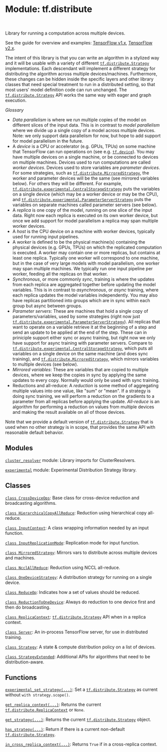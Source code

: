 <div itemscope itemtype="http://developers.google.com/ReferenceObject">
<meta itemprop="name" content="tf.distribute" />
<meta itemprop="path" content="Stable" />
</div>

# Module: tf.distribute


<table class="tfo-notebook-buttons tfo-api" align="left">
</table>



Library for running a computation across multiple devices.


See the guide for overview and examples:
[TensorFlow v1.x](https://www.tensorflow.org/guide/distribute_strategy),
[TensorFlow v2.x](https://www.tensorflow.org/alpha/guide/distribute_strategy).

The intent of this library is that you can write an algorithm in a stylized way
and it will be usable with a variety of different <a href="../tf/distribute/Strategy.md"><code>tf.distribute.Strategy</code></a>
implementations. Each descendant will implement a different strategy for
distributing the algorithm across multiple devices/machines.  Furthermore, these
changes can be hidden inside the specific layers and other library classes that
need special treatment to run in a distributed setting, so that most users'
model definition code can run unchanged. The <a href="../tf/distribute/Strategy.md"><code>tf.distribute.Strategy</code></a> API works
the same way with eager and graph execution.

*Glossary*

* _Data parallelism_ is where we run multiple copies of the model
  on different slices of the input data. This is in contrast to
  _model parallelism_ where we divide up a single copy of a model
  across multiple devices.
  Note: we only support data parallelism for now, but
  hope to add support for model parallelism in the future.
* A _device_ is a CPU or accelerator (e.g. GPUs, TPUs) on some machine that
  TensorFlow can run operations on (see e.g. <a href="../tf/device.md"><code>tf.device</code></a>). You may have multiple
  devices on a single machine, or be connected to devices on multiple
  machines. Devices used to run computations are called _worker devices_.
  Devices used to store variables are _parameter devices_. For some strategies,
  such as <a href="../tf/distribute/MirroredStrategy.md"><code>tf.distribute.MirroredStrategy</code></a>, the worker and parameter devices
  will be the same (see mirrored variables below). For others they will be
  different.  For example, <a href="../tf/distribute/experimental/CentralStorageStrategy.md"><code>tf.distribute.experimental.CentralStorageStrategy</code></a>
  puts the variables on a single device (which may be a worker device or may be
  the CPU), and <a href="../tf/distribute/experimental/ParameterServerStrategy.md"><code>tf.distribute.experimental.ParameterServerStrategy</code></a> puts the
  variables on separate machines called parameter servers (see below).
* A _replica_ is one copy of the model, running on one slice of the
  input data. Right now each replica is executed on its own
  worker device, but once we add support for model parallelism
  a replica may span multiple worker devices.
* A _host_ is the CPU device on a machine with worker devices, typically
  used for running input pipelines.
* A _worker_ is defined to be the physical machine(s) containing the physical
  devices (e.g. GPUs, TPUs) on which the replicated computation is executed. A
  worker may contain one or more replicas, but contains at least one
  replica. Typically one worker will correspond to one machine, but in the case
  of very large models with model parallelism, one worker may span multiple
  machines. We typically run one input pipeline per worker, feeding all the
  replicas on that worker.
* _Synchronous_, or more commonly _sync_, training is where the updates from
  each replica are aggregated together before updating the model variables. This
  is in contrast to _asynchronous_, or _async_ training, where each replica
  updates the model variables independently. You may also have replicas
  partitioned into groups which are in sync within each group but async between
  groups.
* _Parameter servers_: These are machines that hold a single copy of
  parameters/variables, used by some strategies (right now just
  <a href="../tf/distribute/experimental/ParameterServerStrategy.md"><code>tf.distribute.experimental.ParameterServerStrategy</code></a>). All replicas that want
  to operate on a variable retrieve it at the beginning of a step and send an
  update to be applied at the end of the step. These can in priniciple support
  either sync or async training, but right now we only have support for async
  training with parameter servers. Compare to
  <a href="../tf/distribute/experimental/CentralStorageStrategy.md"><code>tf.distribute.experimental.CentralStorageStrategy</code></a>, which puts all variables
  on a single device on the same machine (and does sync training), and
  <a href="../tf/distribute/MirroredStrategy.md"><code>tf.distribute.MirroredStrategy</code></a>, which mirrors variables to multiple devices
  (see below).
* _Mirrored variables_: These are variables that are copied to multiple
  devices, where we keep the copies in sync by applying the same
  updates to every copy. Normally would only be used with sync training.
* Reductions and all-reduce: A _reduction_ is some method of aggregating
  multiple values into one value, like "sum" or "mean". If a strategy is doing
  sync training, we will perform a reduction on the gradients to a parameter
  from all replicas before applying the update. _All-reduce_ is an algorithm for
  performing a reduction on values from multiple devices and making the result
  available on all of those devices.

Note that we provide a default version of <a href="../tf/distribute/Strategy.md"><code>tf.distribute.Strategy</code></a> that is
used when no other strategy is in scope, that provides the same API with
reasonable default behavior.

## Modules

[`cluster_resolver`](../tf/distribute/cluster_resolver.md) module: Library imports for ClusterResolvers.

[`experimental`](../tf/distribute/experimental.md) module: Experimental Distribution Strategy library.

## Classes

[`class CrossDeviceOps`](../tf/distribute/CrossDeviceOps.md): Base class for cross-device reduction and broadcasting algorithms.

[`class HierarchicalCopyAllReduce`](../tf/distribute/HierarchicalCopyAllReduce.md): Reduction using hierarchical copy all-reduce.

[`class InputContext`](../tf/distribute/InputContext.md): A class wrapping information needed by an input function.

[`class InputReplicationMode`](../tf/distribute/InputReplicationMode.md): Replication mode for input function.

[`class MirroredStrategy`](../tf/distribute/MirroredStrategy.md): Mirrors vars to distribute across multiple devices and machines.

[`class NcclAllReduce`](../tf/distribute/NcclAllReduce.md): Reduction using NCCL all-reduce.

[`class OneDeviceStrategy`](../tf/distribute/OneDeviceStrategy.md): A distribution strategy for running on a single device.

[`class ReduceOp`](../tf/distribute/ReduceOp.md): Indicates how a set of values should be reduced.

[`class ReductionToOneDevice`](../tf/distribute/ReductionToOneDevice.md): Always do reduction to one device first and then do broadcasting.

[`class ReplicaContext`](../tf/distribute/ReplicaContext.md): <a href="../tf/distribute/Strategy.md"><code>tf.distribute.Strategy</code></a> API when in a replica context.

[`class Server`](../tf/distribute/Server.md): An in-process TensorFlow server, for use in distributed training.

[`class Strategy`](../tf/distribute/Strategy.md): A state & compute distribution policy on a list of devices.

[`class StrategyExtended`](../tf/distribute/StrategyExtended.md): Additional APIs for algorithms that need to be distribution-aware.

## Functions

[`experimental_set_strategy(...)`](../tf/distribute/experimental_set_strategy.md): Set a <a href="../tf/distribute/Strategy.md"><code>tf.distribute.Strategy</code></a> as current without `with strategy.scope()`.

[`get_replica_context(...)`](../tf/distribute/get_replica_context.md): Returns the current <a href="../tf/distribute/ReplicaContext.md"><code>tf.distribute.ReplicaContext</code></a> or `None`.

[`get_strategy(...)`](../tf/distribute/get_strategy.md): Returns the current <a href="../tf/distribute/Strategy.md"><code>tf.distribute.Strategy</code></a> object.

[`has_strategy(...)`](../tf/distribute/has_strategy.md): Return if there is a current non-default <a href="../tf/distribute/Strategy.md"><code>tf.distribute.Strategy</code></a>.

[`in_cross_replica_context(...)`](../tf/distribute/in_cross_replica_context.md): Returns `True` if in a cross-replica context.

